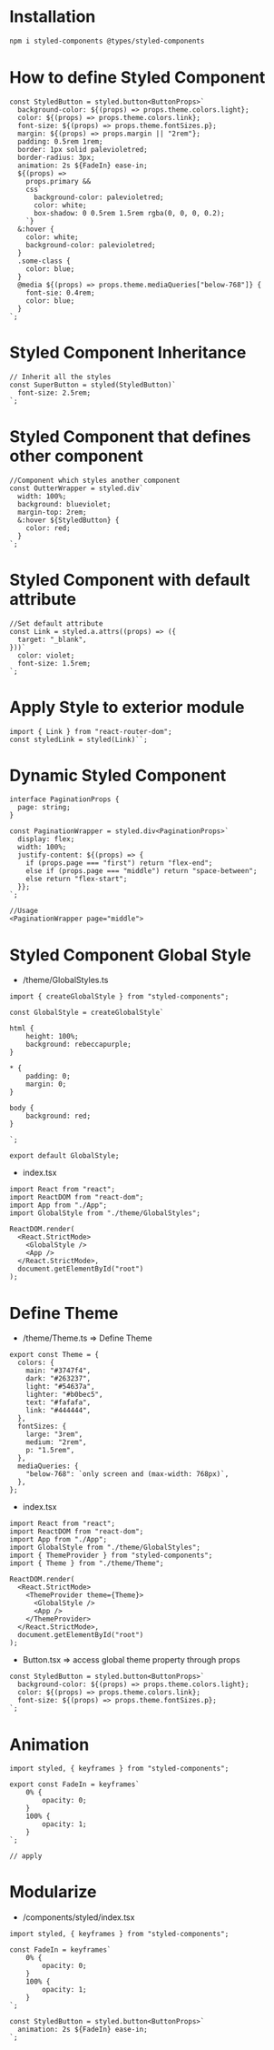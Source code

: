 # Installation

```bash
npm i styled-components @types/styled-components
```

# How to define Styled Component

```tsx
const StyledButton = styled.button<ButtonProps>`
  background-color: ${(props) => props.theme.colors.light};
  color: ${(props) => props.theme.colors.link};
  font-size: ${(props) => props.theme.fontSizes.p};
  margin: ${(props) => props.margin || "2rem"};
  padding: 0.5rem 1rem;
  border: 1px solid palevioletred;
  border-radius: 3px;
  animation: 2s ${FadeIn} ease-in;
  ${(props) =>
    props.primary &&
    css`
      background-color: palevioletred;
      color: white;
      box-shadow: 0 0.5rem 1.5rem rgba(0, 0, 0, 0.2);
    `}
  &:hover {
    color: white;
    background-color: palevioletred;
  }
  .some-class {
    color: blue;
  }
  @media ${(props) => props.theme.mediaQueries["below-768"]} {
    font-sie: 0.4rem;
    color: blue;
  }
`;
```

# Styled Component Inheritance

```tsx
// Inherit all the styles
const SuperButton = styled(StyledButton)`
  font-size: 2.5rem;
`;
```

# Styled Component that defines other component

```tsx
//Component which styles another component
const OutterWrapper = styled.div`
  width: 100%;
  background: blueviolet;
  margin-top: 2rem;
  &:hover ${StyledButton} {
    color: red;
  }
`;
```

# Styled Component with default attribute

```tsx
//Set default attribute
const Link = styled.a.attrs((props) => ({
  target: "_blank",
}))`
  color: violet;
  font-size: 1.5rem;
`;
```

# Apply Style to exterior module

```tsx
import { Link } from "react-router-dom";
const styledLink = styled(Link)``;
```

# Dynamic Styled Component

```tsx
interface PaginationProps {
  page: string;
}

const PaginationWrapper = styled.div<PaginationProps>`
  display: flex;
  width: 100%;
  justify-content: ${(props) => {
    if (props.page === "first") return "flex-end";
    else if (props.page === "middle") return "space-between";
    else return "flex-start";
  }};
`;

//Usage
<PaginationWrapper page="middle">
```

# Styled Component Global Style

- /theme/GlobalStyles.ts

```tsx
import { createGlobalStyle } from "styled-components";

const GlobalStyle = createGlobalStyle`

html {
    height: 100%;
    background: rebeccapurple;
}

* {
    padding: 0;
    margin: 0;
}

body {
    background: red;
}

`;

export default GlobalStyle;
```

- index.tsx

```tsx
import React from "react";
import ReactDOM from "react-dom";
import App from "./App";
import GlobalStyle from "./theme/GlobalStyles";

ReactDOM.render(
  <React.StrictMode>
    <GlobalStyle />
    <App />
  </React.StrictMode>,
  document.getElementById("root")
);
```

# Define Theme

- /theme/Theme.ts ⇒ Define Theme

```tsx
export const Theme = {
  colors: {
    main: "#3747f4",
    dark: "#263237",
    light: "#54637a",
    lighter: "#b0bec5",
    text: "#fafafa",
    link: "#444444",
  },
  fontSizes: {
    large: "3rem",
    medium: "2rem",
    p: "1.5rem",
  },
  mediaQueries: {
    "below-768": `only screen and (max-width: 768px)`,
  },
};
```

- index.tsx

```tsx
import React from "react";
import ReactDOM from "react-dom";
import App from "./App";
import GlobalStyle from "./theme/GlobalStyles";
import { ThemeProvider } from "styled-components";
import { Theme } from "./theme/Theme";

ReactDOM.render(
  <React.StrictMode>
    <ThemeProvider theme={Theme}>
      <GlobalStyle />
      <App />
    </ThemeProvider>
  </React.StrictMode>,
  document.getElementById("root")
);
```

- Button.tsx ⇒ access global theme property through props

```tsx
const StyledButton = styled.button<ButtonProps>`
  background-color: ${(props) => props.theme.colors.light};
  color: ${(props) => props.theme.colors.link};
  font-size: ${(props) => props.theme.fontSizes.p};
`;
```

# Animation

```tsx
import styled, { keyframes } from "styled-components";

export const FadeIn = keyframes`
    0% {
        opacity: 0;
    }
    100% {
        opacity: 1;
    }
`;

// apply
```

# Modularize

- /components/styled/index.tsx

```tsx
import styled, { keyframes } from "styled-components";

const FadeIn = keyframes`
    0% {
        opacity: 0;
    }
    100% {
        opacity: 1;
    }
`;

const StyledButton = styled.button<ButtonProps>`
  animation: 2s ${FadeIn} ease-in;
`;
```
